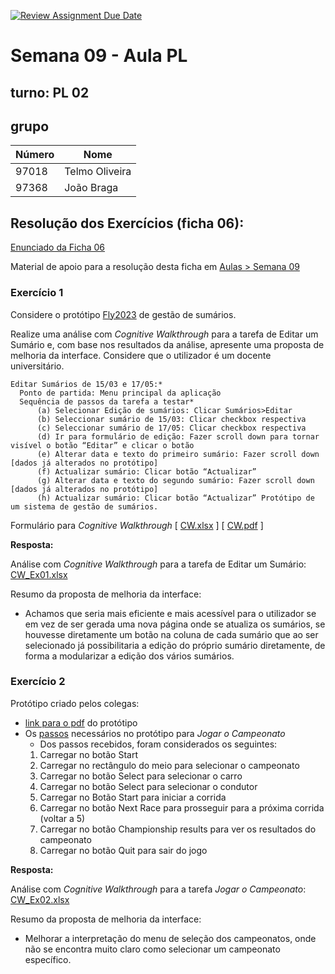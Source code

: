 [![Review Assignment Due Date](https://classroom.github.com/assets/deadline-readme-button-24ddc0f5d75046c5622901739e7c5dd533143b0c8e959d652212380cedb1ea36.svg)](https://classroom.github.com/a/K8jq4QGU)
# Semana 09 - Aula PL

## turno:  PL 02

## grupo

| Número | Nome |
| ------- | ---- |
| 97018    | Telmo Oliveira |
| 97368    | João Braga  |

## Resolução dos Exercícios (ficha 06):

[Enunciado da Ficha 06](Ficha_IPM_06_enunciado.pdf)

Material de apoio para a resolução desta ficha em [Aulas &gt; Semana 09](https://elearning.uminho.pt/webapps/blackboard/content/listContentEditable.jsp?content_id=_1336495_1&course_id=_55891_1)

### Exercício 1

Considere o protótipo [Fly2023](https://www.di.uminho.pt/~jfc/ensino/fly2023/) de  gestão de sumários.

Realize uma análise com _Cognitive Walkthrough_ para a tarefa de Editar um Sumário e, com base
nos resultados da análise, apresente uma proposta de melhoria da interface.
Considere que o utilizador é um docente universitário.

    Editar Sumários de 15/03 e 17/05:*
      Ponto de partida: Menu principal da aplicação
      Sequência de passos da tarefa a testar*
          (a) Selecionar Edição de sumários: Clicar Sumários>Editar
          (b) Seleccionar sumário de 15/03: Clicar checkbox respectiva
          (c) Seleccionar sumário de 17/05: Clicar checkbox respectiva
          (d) Ir para formulário de edição: Fazer scroll down para tornar visível o botão “Editar” e clicar o botão
          (e) Alterar data e texto do primeiro sumário: Fazer scroll down [dados já alterados no protótipo]
          (f) Actualizar sumário: Clicar botão “Actualizar”
          (g) Alterar data e texto do segundo sumário: Fazer scroll down [dados já alterados no protótipo]
          (h) Actualizar sumário: Clicar botão “Actualizar” Protótipo de um sistema de gestão de sumários.

Formulário para _Cognitive Walkthrough_
   [ [CW.xlsx](https://elearning.uminho.pt/bbcswebdav/pid-1336503-dt-content-rid-6828666_1/xid-6828666_1) ]  [ [CW.pdf](https://elearning.uminho.pt/bbcswebdav/pid-1336503-dt-content-rid-6828665_1/xid-6828665_1)  ]

**Resposta:**

Análise com _Cognitive Walkthrough_ para a tarefa de Editar um Sumário: [CW_Ex01.xlsx](CW_EX01.xlsx)

Resumo da proposta de melhoria da interface:

- Achamos que seria mais eficiente e mais acessível para o utilizador se em vez de ser gerada uma nova página onde se atualiza os sumários, se houvesse diretamente um botão na coluna de cada sumário que ao ser selecionado já possibilitaria a edição do próprio sumário diretamente, de forma a modularizar a edição dos vários sumários.

### Exercício 2

Protótipo criado pelos colegas:

- [link para o pdf](RacingManager.pdf) do protótipo
- Os [passos](passos.txt) necessários no protótipo para *Jogar o Campeonato*
  - Dos passos recebidos, foram considerados os seguintes:
   1) Carregar no botão Start
   2) Carregar no rectângulo do meio para selecionar o campeonato
   3) Carregar no botão Select para selecionar o carro
   4) Carregar no botão Select para selecionar o condutor
   5) Carregar no Botão Start para iniciar a corrida
   6) Carregar no botão Next Race para prosseguir para a próxima corrida (voltar a 5)
   7) Carregar no botão Championship results para ver os resultados do campeonato
   8) Carregar no botão Quit para sair do jogo

**Resposta:**

Análise com _Cognitive Walkthrough_ para a tarefa *Jogar o Campeonato*: [CW_Ex02.xlsx](CW_Ex02.xlsx)

Resumo da proposta de melhoria da interface:

- Melhorar a interpretação do menu de seleção dos campeonatos, onde não se encontra muito claro como selecionar um campeonato específico.
